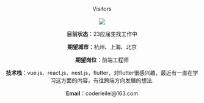 <center>

<p>Visitors<br><br> <img src="https://profile-counter.glitch.me/acmenlei/count.svg" /></p>

<p><strong>目前状态</strong>：23应届生找工作中</p>

<p><strong>期望城市</strong>：杭州、上海、北京</p>

<p><strong>期望岗位</strong>：前端工程师</p>

<p><strong>技术栈</strong>：vue.js、react.js、nest.js，flutter，对flutter很感兴趣，最近有一直在学习这方面的内容，有往跨端方向发展的想法.</p>

<p><strong>Email</strong>：coderleilei@163.com</p>

</center>
